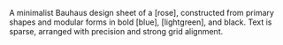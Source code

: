 A minimalist Bauhaus design sheet of a [rose], constructed from primary shapes and modular forms in bold [blue], [lightgreen], and black. Text is sparse, arranged with precision and strong grid alignment.